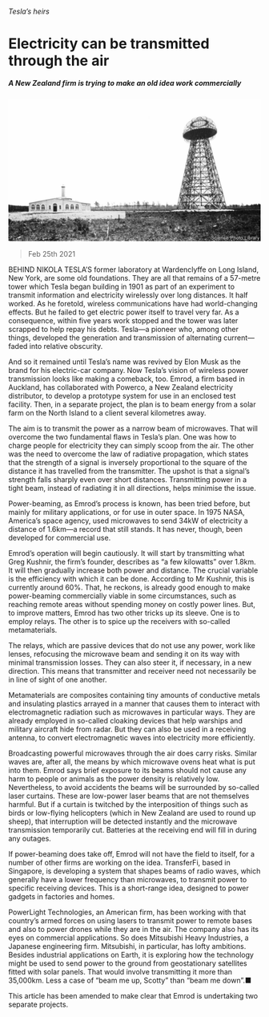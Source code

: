 ###### Tesla’s heirs

# Electricity can be transmitted through the air 

##### A New Zealand firm is trying to make an old idea work commercially 

![image](images/20210220_stp505.jpg) 

> Feb 25th 2021 


BEHIND NIKOLA TESLA’S former laboratory at Wardenclyffe on Long Island, New York, are some old foundations. They are all that remains of a 57-metre tower which Tesla began building in 1901 as part of an experiment to transmit information and electricity wirelessly over long distances. It half worked. As he foretold, wireless communications have had world-changing effects. But he failed to get electric power itself to travel very far. As a consequence, within five years work stopped and the tower was later scrapped to help repay his debts. Tesla—a pioneer who, among other things, developed the generation and transmission of alternating current—faded into relative obscurity.


And so it remained until Tesla’s name was revived by Elon Musk as the brand for his electric-car company. Now Tesla’s vision of wireless power transmission looks like making a comeback, too. Emrod, a firm based in Auckland, has collaborated with Powerco, a New Zealand electricity distributor, to develop a prototype system for use in an enclosed test facility. Then, in a separate project, the plan is to beam energy from a solar farm on the North Island to a client several kilometres away.



The aim is to transmit the power as a narrow beam of microwaves. That will overcome the two fundamental flaws in Tesla’s plan. One was how to charge people for electricity they can simply scoop from the air. The other was the need to overcome the law of radiative propagation, which states that the strength of a signal is inversely proportional to the square of the distance it has travelled from the transmitter. The upshot is that a signal’s strength falls sharply even over short distances. Transmitting power in a tight beam, instead of radiating it in all directions, helps minimise the issue.


Power-beaming, as Emrod’s process is known, has been tried before, but mainly for military applications, or for use in outer space. In 1975 NASA, America’s space agency, used microwaves to send 34kW of electricity a distance of 1.6km—a record that still stands. It has never, though, been developed for commercial use.


Emrod’s operation will begin cautiously. It will start by transmitting what Greg Kushnir, the firm’s founder, describes as “a few kilowatts” over 1.8km. It will then gradually increase both power and distance. The crucial variable is the efficiency with which it can be done. According to Mr Kushnir, this is currently around 60%. That, he reckons, is already good enough to make power-beaming commercially viable in some circumstances, such as reaching remote areas without spending money on costly power lines. But, to improve matters, Emrod has two other tricks up its sleeve. One is to employ relays. The other is to spice up the receivers with so-called metamaterials.


The relays, which are passive devices that do not use any power, work like lenses, refocusing the microwave beam and sending it on its way with minimal transmission losses. They can also steer it, if necessary, in a new direction. This means that transmitter and receiver need not necessarily be in line of sight of one another.


Metamaterials are composites containing tiny amounts of conductive metals and insulating plastics arrayed in a manner that causes them to interact with electromagnetic radiation such as microwaves in particular ways. They are already employed in so-called cloaking devices that help warships and military aircraft hide from radar. But they can also be used in a receiving antenna, to convert electromagnetic waves into electricity more efficiently.


Broadcasting powerful microwaves through the air does carry risks. Similar waves are, after all, the means by which microwave ovens heat what is put into them. Emrod says brief exposure to its beams should not cause any harm to people or animals as the power density is relatively low. Nevertheless, to avoid accidents the beams will be surrounded by so-called laser curtains. These are low-power laser beams that are not themselves harmful. But if a curtain is twitched by the interposition of things such as birds or low-flying helicopters (which in New Zealand are used to round up sheep), that interruption will be detected instantly and the microwave transmission temporarily cut. Batteries at the receiving end will fill in during any outages.


If power-beaming does take off, Emrod will not have the field to itself, for a number of other firms are working on the idea. TransferFi, based in Singapore, is developing a system that shapes beams of radio waves, which generally have a lower frequency than microwaves, to transmit power to specific receiving devices. This is a short-range idea, designed to power gadgets in factories and homes.


PowerLight Technologies, an American firm, has been working with that country’s armed forces on using lasers to transmit power to remote bases and also to power drones while they are in the air. The company also has its eyes on commercial applications. So does Mitsubishi Heavy Industries, a Japanese engineering firm. Mitsubishi, in particular, has lofty ambitions. Besides industrial applications on Earth, it is exploring how the technology might be used to send power to the ground from geostationary satellites fitted with solar panels. That would involve transmitting it more than 35,000km. Less a case of “beam me up, Scotty” than “beam me down”.■


 This article has been amended to make clear that Emrod is undertaking two separate projects.

